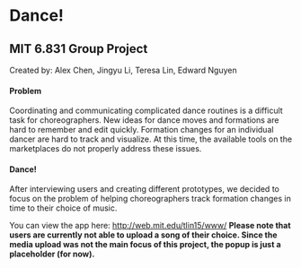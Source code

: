 # Dance!
## MIT 6.831 Group Project
Created by: Alex Chen, Jingyu Li, Teresa Lin, Edward Nguyen

#### Problem
Coordinating and communicating complicated dance routines is a difficult task for choreographers. New ideas for dance moves and formations are hard to remember and edit quickly. Formation changes for an individual dancer are hard to track and visualize. At this time, the available tools on the marketplaces do not properly address these issues. 

#### Dance!
After interviewing users and creating different prototypes, we decided to focus on the problem of helping choreographers track formation changes in time to their choice of music.

You can view the app here: http://web.mit.edu/tlin15/www/
**Please note that users are currently not able to upload a song of their choice. Since the media upload was not the main focus of this project, the popup is just a placeholder (for now).**
